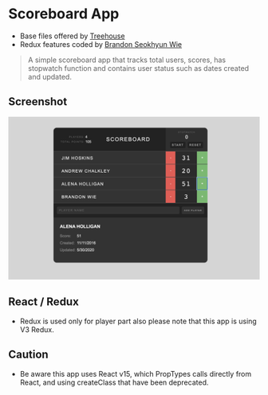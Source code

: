 # Scoreboard App

- Base files offered by [Treehouse](http://teamtreehouse.com)
- Redux features coded by [Brandon Seokhyun Wie](http://brandonwie.com)

> A simple scoreboard app that tracks total users, scores, has stopwatch function and contains user status such as dates created and updated.

## Screenshot

<img src="screenshot/scoreboard.png">

## React / Redux

- Redux is used only for player part also please note that this app is using V3 Redux.

## Caution

- Be aware this app uses React v15, which PropTypes calls directly from React, and using createClass that have been deprecated.
